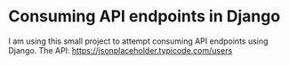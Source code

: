 # Consuming API endpoints in Django

I am using this small project to attempt consuming API endpoints using Django.
The API: https://jsonplaceholder.typicode.com/users